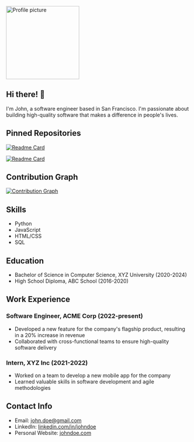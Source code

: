<!-- Profile picture and bio -->
<img src="https://avatars.githubusercontent.com/u/12345678" alt="Profile picture" width="200" height="200">

## Hi there! 👋

I'm John, a software engineer based in San Francisco. I'm passionate about building high-quality software that makes a difference in people's lives.

<!-- Pinned repositories -->
## Pinned Repositories

[![Readme Card](https://github-readme-stats.vercel.app/api/pin/?username=johndoe&repo=awesome-project)](https://github.com/johndoe/awesome-project)

[![Readme Card](https://github-readme-stats.vercel.app/api/pin/?username=johndoe&repo=cool-project)](https://github.com/johndoe/cool-project)

<!-- Contribution graph -->
## Contribution Graph

[![Contribution Graph](https://activity-graph.herokuapp.com/graph?username=johndoe&theme=react-dark&hide_border=true)](https://github.com/johndoe)

<!-- Skills -->
## Skills

- Python
- JavaScript
- HTML/CSS
- SQL

<!-- Education -->
## Education

- Bachelor of Science in Computer Science, XYZ University (2020-2024)
- High School Diploma, ABC School (2016-2020)

<!-- Work Experience -->
## Work Experience

### Software Engineer, ACME Corp (2022-present)

- Developed a new feature for the company's flagship product, resulting in a 20% increase in revenue
- Collaborated with cross-functional teams to ensure high-quality software delivery

### Intern, XYZ Inc (2021-2022)

- Worked on a team to develop a new mobile app for the company
- Learned valuable skills in software development and agile methodologies

<!-- Contact Info -->
## Contact Info

- Email: john.doe@gmail.com
- LinkedIn: [linkedin.com/in/johndoe](https://www.linkedin.com/in/johndoe/)
- Personal Website: [johndoe.com](https://www.johndoe.com)

<!--
**ThePhimmyAI/ThePhimmyAI** is a ✨ _special_ ✨ repository because its `README.md` (this file) appears on your GitHub profile.

Here are some ideas to get you started:

- 🔭 I’m currently working on ...
- 🌱 I’m currently learning ...
- 👯 I’m looking to collaborate on ...
- 🤔 I’m looking for help with ...
- 💬 Ask me about ...
- 📫 How to reach me: ...
- 😄 Pronouns: ...
- ⚡ Fun fact: ...
-->
